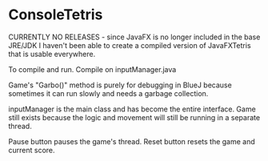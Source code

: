 # ConsoleTetris

CURRENTLY NO RELEASES - since JavaFX is no longer included in the base JRE/JDK I haven't been able to create a compiled version of JavaFXTetris that is usable everywhere.

To compile and run. Compile on inputManager.java

Game's "Garbo()" method is purely for debugging in BlueJ because sometimes it can run slowly and needs a garbage collection.

inputManager is the main class and has become the entire interface. Game still exists because the logic and movement will still be running in a separate thread.

Pause button pauses the game's thread. Reset button resets the game and current score.
